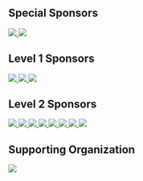 ## Special Sponsors

<div class="sponsors">
    <a href="https://www.recruit.co.jp/">
        <img src="/images/Events/sponsor/Recruit.png">
    </a>
    <a href="https://www.smbc.co.jp/global/">
        <img src="/images/Events/sponsor/smbc.jpg">
    </a>
</div>

## Level 1 Sponsors

<div class="sponsors">
    <a href="https://casper.network/">
        <img src="/images/Events/sponsor/casper.png">
    </a>
    <a href="https://www.mufg.jp/english/index.html">
        <img src="/images/Events/sponsor/MUFG.jpeg">
    </a>
    <a href="https://www.chainalysis.com/">
        <img src="/images/Events/sponsor/Chainalysis.jpg"> 
    </a>
</div>

## Level 2 Sponsors

<div class="sponsors">
    <a href="https://www.circle.com/">
        <img src="/images/Events/sponsor/circle.png">
    </a>
    <a href="https://www.decurret-dcp.com/en/">
        <img src="/images/Events/sponsor/DeCurret.png">
    </a>
    <a href="https://www.garage.co.jp/en/">
        <img src="/images/Events/sponsor/DG.jpeg">
    </a>
    <a href="https://www.nri.com/en">
        <img src="/images/Events/sponsor/NRI.png">
    </a>
    <a href="https://nttdigital.io/">
        <img src="/images/Events/sponsor/NTTD_Corplogo_RGB_M.jpg">
    </a>
    <a href="https://www.ginco.co.jp/en">
        <img src="/images/Events/sponsor/Ginco.jpeg">
    </a>
    <a href="https://www.ey.com/">
        <img src="/images/Events/sponsor/EY.jpeg">
    </a>
    <a href="https://www.monexgroup.jp/en/index.html">
        <img src="/images/Events/sponsor/MonexGroup.png">
    </a>
</div>

## Supporting Organization

<div class="sponsors">
    <a href="https://fintechjapan.org/en/">
        <img src="/images/Events/sponsor/fintech_assoc_japan.jpg">
    </a>
</div>


